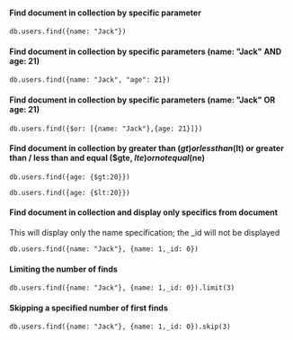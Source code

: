 #### Find document in collection by specific parameter
```
db.users.find({name: "Jack"})
```

#### Find document in collection by specific parameters (name: "Jack" AND age: 21)
```
db.users.find({name: "Jack", "age": 21})
```

#### Find document in collection by specific parameters (name: "Jack" OR age: 21)
```
db.users.find({$or: [{name: "Jack"},{age: 21}]})
```

#### Find document in collection by greater than ($gt) or less than ($lt) or greater than / less than and equal ($gte, $lte) or not equal ($ne)
```
db.users.find({age: {$gt:20}})
```
```
db.users.find({age: {$lt:20}})
```
#### Find document in collection and display only specifics from document
This will display only the name specification; the _id will not be displayed
```
db.users.find({name: "Jack"}, {name: 1,_id: 0})
```

#### Limiting the number of finds
```
db.users.find({name: "Jack"}, {name: 1,_id: 0}).limit(3)
```

#### Skipping a specified number of first finds
```
db.users.find({name: "Jack"}, {name: 1,_id: 0}).skip(3)
```
